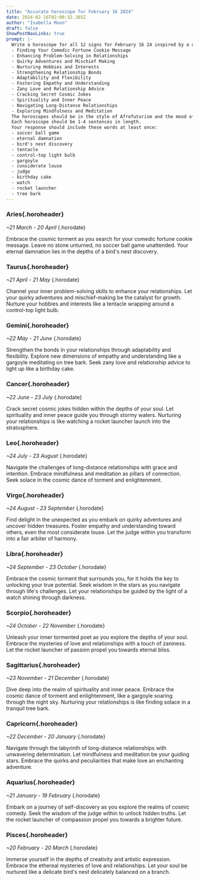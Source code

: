 ```yaml
---
title: "Accurate horoscope for February 16 2024"
date: 2024-02-16T02:00:32.385Z
author: "Isabella Moon"
draft: false
ShowPostNavLinks: true
prompt: |-
  Write a horoscope for all 12 signs for February 16 24 inspired by a different focus for each. Ensure you do not include the focus in the response:
  - Finding Your Comedic Fortune Cookie Message
  - Enhancing Problem-Solving in Relationships
  - Quirky Adventures and Mischief Making
  - Nurturing Hobbies and Interests
  - Strengthening Relationship Bonds
  - Adaptability and Flexibility
  - Fostering Empathy and Understanding
  - Zany Love and Relationship Advice
  - Cracking Secret Cosmic Jokes
  - Spirituality and Inner Peace
  - Navigating Long-Distance Relationships
  - Exploring Mindfulness and Meditation
  The horoscopes should be in the style of Afrofuturism and the mood of torment
  Each horoscope should be 1-4 sentences in length.
  Your response should include these words at least once:
  - soccer ball game
  - eternal damnation
  - bird's nest discovery
  - tentacle
  - control-top light bulb
  - gargoyle
  - considerate louse
  - judge
  - birthday cake
  - watch
  - rocket launcher
  - tree bark
---
```


### Aries{.horoheader}

*~21 March - 20 April*
{.horodate}

Embrace the cosmic torment as you search for your comedic fortune cookie message. Leave no stone unturned, no soccer ball game unattended. Your eternal damnation lies in the depths of a bird's nest discovery.


### Taurus{.horoheader}

*~21 April - 21 May*
{.horodate}

Channel your inner problem-solving skills to enhance your relationships. Let your quirky adventures and mischief-making be the catalyst for growth. Nurture your hobbies and interests like a tentacle wrapping around a control-top light bulb.


### Gemini{.horoheader}

*~22 May - 21 June*
{.horodate}

Strengthen the bonds in your relationships through adaptability and flexibility. Explore new dimensions of empathy and understanding like a gargoyle meditating on tree bark. Seek zany love and relationship advice to light up like a birthday cake.


### Cancer{.horoheader}

*~22 June - 23 July*
{.horodate}

Crack secret cosmic jokes hidden within the depths of your soul. Let spirituality and inner peace guide you through stormy waters. Nurturing your relationships is like watching a rocket launcher launch into the stratosphere.


### Leo{.horoheader}

*~24 July - 23 August*
{.horodate}

Navigate the challenges of long-distance relationships with grace and intention. Embrace mindfulness and meditation as pillars of connection. Seek solace in the cosmic dance of torment and enlightenment.


### Virgo{.horoheader}

*~24 August - 23 September*
{.horodate}

Find delight in the unexpected as you embark on quirky adventures and uncover hidden treasures. Foster empathy and understanding toward others, even the most considerate louse. Let the judge within you transform into a fair arbiter of harmony.


### Libra{.horoheader}

*~24 September - 23 October*
{.horodate}

Embrace the cosmic torment that surrounds you, for it holds the key to unlocking your true potential. Seek wisdom in the stars as you navigate through life's challenges. Let your relationships be guided by the light of a watch shining through darkness.


### Scorpio{.horoheader}

*~24 October - 22 November*
{.horodate}

Unleash your inner tormented poet as you explore the depths of your soul. Embrace the mysteries of love and relationships with a touch of zaniness. Let the rocket launcher of passion propel you towards eternal bliss.


### Sagittarius{.horoheader}

*~23 November - 21 December*
{.horodate}

Dive deep into the realm of spirituality and inner peace. Embrace the cosmic dance of torment and enlightenment, like a gargoyle soaring through the night sky. Nurturing your relationships is like finding solace in a tranquil tree bark.


### Capricorn{.horoheader}

*~22 December - 20 January*
{.horodate}

Navigate through the labyrinth of long-distance relationships with unwavering determination. Let mindfulness and meditation be your guiding stars. Embrace the quirks and peculiarities that make love an enchanting adventure.


### Aquarius{.horoheader}

*~21 January - 19 February*
{.horodate}

Embark on a journey of self-discovery as you explore the realms of cosmic comedy. Seek the wisdom of the judge within to unlock hidden truths. Let the rocket launcher of compassion propel you towards a brighter future.


### Pisces{.horoheader}

*~20 February - 20 March*
{.horodate}

Immerse yourself in the depths of creativity and artistic expression. Embrace the ethereal mysteries of love and relationships. Let your soul be nurtured like a delicate bird's nest delicately balanced on a branch.

